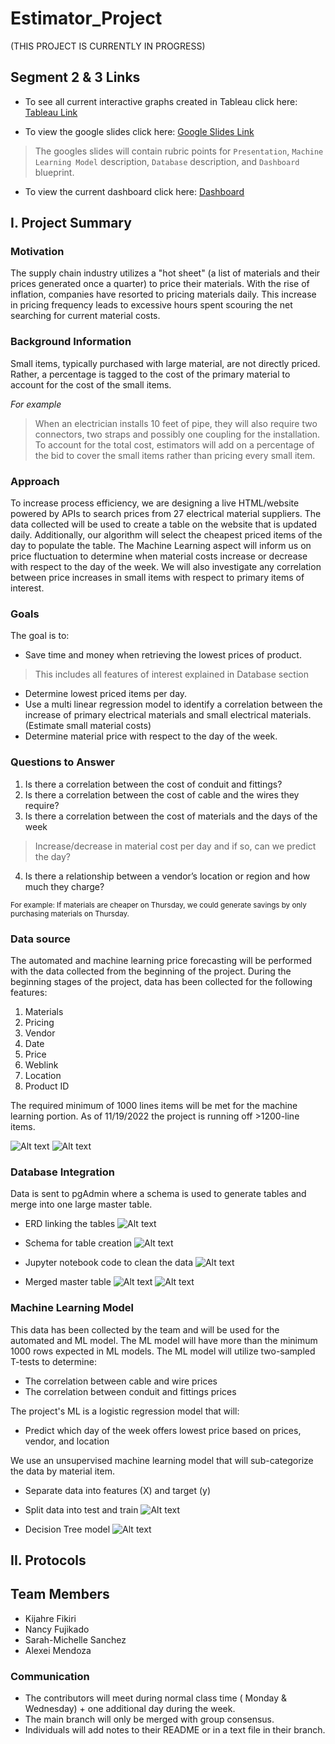 # Estimator_Project
(THIS PROJECT IS CURRENTLY IN PROGRESS)

## Segment 2 & 3 Links

-	To see all current interactive graphs created in Tableau click here: [Tableau Link](https://public.tableau.com/app/profile/sarah.michelle4772/viz/TheEstimatorProject/Story1?publish=yes)


-	To view the google slides click here: [Google Slides Link](https://docs.google.com/presentation/d/1RUfa2X6xtzW4mJGEE8MJqfQlXuMtYDLo9X-N807b-zg/edit#slide=id.g18bd216659f_0_155)

> The googles slides will contain rubric points for ```Presentation```, ```Machine Learning Model``` description, ```Database``` description, and ```Dashboard``` blueprint.

-	To view the current dashboard click here: [Dashboard](https://estimator-6cba7.web.app/results)


## I. Project Summary
### Motivation
The supply chain industry utilizes a "hot sheet" (a list of materials and their prices generated once a quarter) to price their materials. With the rise of inflation, companies have resorted to pricing materials daily. This increase in pricing frequency leads to excessive hours spent scouring the net searching for current material costs.

### Background Information
Small items, typically purchased with large material, are not directly priced. Rather, a percentage is tagged to the cost of the primary material to account for the cost of the small items.

*For example*
> When an electrician installs 10 feet of pipe, they will also require two connectors, two straps and possibly one coupling for the installation. To account for the total cost, estimators will add on a percentage of the bid to cover the small items rather than pricing every small item.

### Approach
To increase process efficiency, we are designing a live HTML/website powered by APIs to search prices from 27 electrical material suppliers. The data collected will be used to create a table on the website that is updated daily. Additionally, our algorithm will select the cheapest priced items of the day to populate the table. The Machine Learning aspect will inform us on price fluctuation to determine when material costs increase or decrease with respect to the day of the week. We will also investigate any correlation between price increases in small items with respect to primary items of interest.

### Goals
The goal is to:
-   Save time and money when retrieving the lowest prices of product.
  > This includes all features of interest explained in Database section
-   Determine lowest priced items per day.
-   Use a multi linear regression model to identify a correlation between the increase of primary electrical materials and small electrical materials. (Estimate small material costs)
-   Determine material price with respect to the day of the week. 

### Questions to Answer
1.	Is there a correlation between the cost of conduit and fittings?
2.	Is there a correlation between the cost of cable and the wires they require?
3.	Is there a correlation between the cost of materials and the days of the week
  > Increase/decrease in material cost per day and if so, can we predict the day?
4.	Is there a relationship between a vendor’s location or region and how much they charge?

<sub> For example: If materials are cheaper on Thursday, we could generate savings by only purchasing materials on Thursday. </sub>

### Data source
The automated and machine learning price forecasting will be performed with the data collected from the beginning of the project. During the beginning stages of the project, data has been collected for the following features:
1.  Materials
2.  Pricing
3.  Vendor
4.  Date
5.  Price
6.  Weblink
7.  Location
8.  Product ID

The required minimum of 1000 lines items will be met for the machine learning portion. As of 11/19/2022 the project is running off >1200-line items.

![Alt text](https://github.com/thegreatkeej/Estimator_Project/blob/kijahre/images/Picture12.png)
![Alt text](https://github.com/thegreatkeej/Estimator_Project/blob/kijahre/images/Picture13.png)

### Database Integration
Data is sent to pgAdmin where a schema is used to generate tables and merge into one large master table.

* ERD linking the tables
![Alt text](https://github.com/thegreatkeej/Estimator_Project/blob/main/PgAdmin_Alexei/pg_admin_ERD.png)

* Schema for table creation
![Alt text](https://github.com/thegreatkeej/Estimator_Project/blob/main/images/Picture15.png)

* Jupyter notebook code to clean the data 
![Alt text](https://github.com/thegreatkeej/Estimator_Project/blob/kijahre/images/Picture11.png)

* Merged master table
![Alt text](https://github.com/thegreatkeej/Estimator_Project/blob/main/PgAdmin_Alexei/concatenated_results.png)
![Alt text](https://github.com/thegreatkeej/Estimator_Project/blob/main/PgAdmin_Alexei/concatenated_results2.png)


### Machine Learning Model
This data has been collected by the team and will be used for the automated and ML model. The ML model will have more than the minimum 1000 rows expected in ML models. The ML model will utilize two-sampled T-tests to determine: 
-   The correlation between cable and wire prices
-   The correlation between conduit and fittings prices

The project's ML is a logistic regression model that will:
-	Predict which day of the week offers lowest price based on prices, vendor, and location

We use an unsupervised machine learning model that will sub-categorize the data by material item.

* Separate data into features (X) and target (y)
* Split data into test and train
![Alt text](https://github.com/thegreatkeej/Estimator_Project/blob/main/images/Picture28.png)

* Decision Tree model
![Alt text](https://github.com/thegreatkeej/Estimator_Project/blob/main/images/Picture29.png)


## II. Protocols
## Team Members
-   Kijahre Fikiri
-   Nancy Fujikado
-   Sarah-Michelle Sanchez
-   Alexei Mendoza


### Communication
-	The contributors will meet during normal class time ( Monday & Wednesday) + one additional day during the week.
-	The main branch will only be merged with group consensus.
- Individuals will add notes to their README or in a text file in their branch. 







